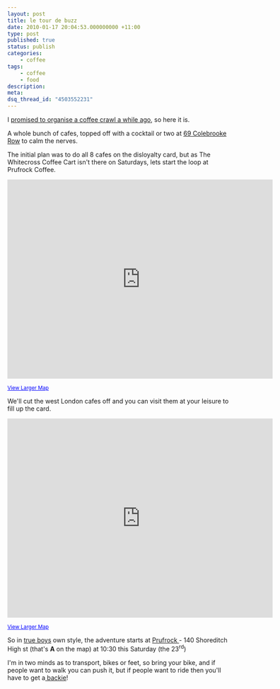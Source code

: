 ```yaml
---
layout: post
title: le tour de buzz
date: 2010-01-17 20:04:53.000000000 +11:00
type: post
published: true
status: publish
categories:
    - coffee
tags:
    - coffee
    - food
description:
meta:
dsq_thread_id: "4503552231"
---
```


I <a href="http://www.notionparallax.co.uk/wordpress/index.php/2009/12/tour-of-disloyalty/">promised to organise a coffee crawl a while ago</a>, so here it is.

A whole bunch of cafes, topped off with a cocktail or two at <a href="http://www.69colebrookerow.com/">69 Colebrooke Row</a> to calm the nerves.

The initial plan was to do all 8 cafes on the disloyalty card, but as The Whitecross Coffee Cart isn't there on Saturdays, lets start the loop at Prufrock Coffee.

<iframe src="https://www.google.com/maps/embed?pb=!1m76!1m12!1m3!1d25052.192345774805!2d-0.11939195441583803!3d51.53245824344287!2m3!1f0!2f0!3f0!3m2!1i1024!2i768!4f13.1!4m61!3e2!4m5!1s0x48761ad53dbfb929%3A0x9aa06fe5a82c129e!2sW1G+0JF!3m2!1d51.5161939!2d-0.1429491!4m5!1s0x48761b365fa96c05%3A0x8eadf4e64a9494c8!2sWC1N+3HZ!3m2!1d51.5217637!2d-0.120137!4m5!1s0x48761b434cea1eed%3A0x3db8bd5147a61575!2sEC1!3m2!1d51.524159999999995!2d-0.095445!4m5!1s0x48761cba6e210bdb%3A0x322e6adc5c2e8d75!2sE1+6JE!3m2!1d51.5269742!2d-0.0779914!4m5!1s0x48761cb2fe9d6e53%3A0xdbc9fa785055ed0c!2sEC2M+4TP!3m2!1d51.517198799999996!2d-0.0789739!4m5!1s0x48761cb5d5e96f15%3A0xbd9a4a991ef0e0c9!2sE1+6QR!3m2!1d51.5204059!2d-0.0731993!4m5!1s0x48761cc0cb7428c9%3A0xea81385e1ee2d329!2sE2+7SJ!3m2!1d51.530841099999996!2d-0.0685435!4m5!1s0x48761ce9cd869cc7%3A0xa0fbdd9b79a6a27e!2sE8+4PH!3m2!1d51.5367599!2d-0.061945799999999995!4m5!1s0x48761c8eff77e9bb%3A0xf820547940fa4b45!2sN1+4NH!3m2!1d51.5494031!2d-0.0794327!4m5!1s0x48761b675c5e41d7%3A0x591ee070694047bc!2sThe+Bar+With+No+Name%2C+69+Colebrooke+Row%2C+London+N1+8AA%2C+UK!3m2!1d51.5365241!2d-0.10105779999999999!5e1!3m2!1sen!2sau!4v1552618476576" width="600" height="450" frameborder="0" style="border:0" allowfullscreen></iframe>

<small><a href="http://maps.google.co.uk/maps?f=d&amp;source=embed&amp;saddr=W1G+0JF+(%40+the+Match+Bar)&amp;daddr=WC1N+3HZ+(The+Espresso+Room)+to:EC1+(The+Whitecross+Coffee+Cart)+to:E1+6JE+(Prufrock+Coffee)+to:EC2M+4TP+(Taylor+St+Baristas)+to:E1+6QR+(Nude+Espresso)+to:E2+7SJ+(Taste+of+Bitter+Love)+to:E8+4PH+(Climpson+And+Sons)+to:N1+4NH+(Tina,+we+salute+you)+to:69+Colebrooke+Row,+London+N1+8AA+()&amp;hl=en&amp;geocode=FSgTEgMdr9H9_ykpub891Rp2SDGeEiyo5W-gmg%3BFdIoEgMdhCr-_ykFbKlfNht2SDHIlJRK5vStjg%3BFUAyEgMdK4v-_yntHupMQxt2SDF1FaZHUb24PQ%3BFRI7EgMdPc7-_ynbCyFuuhx2SDF1jS5c3GouMg%3BFTMXEgMdMsr-_ylTbp3-shx2SDEM7VVQePrJ2w%3BFeMiEgMdc-L-_ykVb-nVtRx2SDHJ4PAemUqavQ%3BFdRMEgMdivP-_ynJKHTLwBx2SDEp0-IeXjiB6g%3BFW9jEgMdLg7__ynHnIbN6Rx2SDF-oqZ5m937oA%3BFUiUEgMdu8r-_ym76Xf_jhx2SDFFS_pAeVQg-A%3B&amp;mra=ls&amp;dirflg=w&amp;sll=51.532882,-0.101967&amp;sspn=0.069517,0.181446&amp;ie=UTF8&amp;ll=51.5329,-0.1019&amp;spn=0.03314,0.08218&amp;t=h" style="color:#0000FF;text-align:left">View Larger Map</a></small>

We'll cut the west London cafes off and you can visit them at your leisure to fill up the card.

<iframe src="https://www.google.com/maps/embed?pb=!1m58!1m12!1m3!1d25051.693661643087!2d-0.09859740441428917!3d51.533364392921015!2m3!1f0!2f0!3f0!3m2!1i1024!2i768!4f13.1!4m43!3e2!4m5!1s0x48761cba6e210bdb%3A0x322e6adc5c2e8d75!2sE1+6JE!3m2!1d51.5269742!2d-0.0779914!4m5!1s0x48761cb2fe9d6e53%3A0xdbc9fa785055ed0c!2sEC2M+4TP!3m2!1d51.517198799999996!2d-0.0789739!4m5!1s0x48761cb5d5e96f15%3A0xbd9a4a991ef0e0c9!2sE1+6QR!3m2!1d51.5204059!2d-0.0731993!4m5!1s0x48761cc0cb7428c9%3A0xea81385e1ee2d329!2sE2+7SJ!3m2!1d51.530841099999996!2d-0.0685435!4m5!1s0x48761ce9cd869cc7%3A0xa0fbdd9b79a6a27e!2sE8+4PH!3m2!1d51.5367599!2d-0.061945799999999995!4m5!1s0x48761c8eff77e9bb%3A0xf820547940fa4b45!2sN1+4NH!3m2!1d51.5494031!2d-0.0794327!4m5!1s0x48761b675df661f5%3A0xab2618994f648515!2s69+Colebrooke+Row%2C+London+N1+8AA+()!3m2!1d51.536379!2d-0.10134499999999999!5e1!3m2!1sen!2sau!4v1552618540419" width="600" height="450" frameborder="0" style="border:0" allowfullscreen></iframe>

<small><a href="http://maps.google.co.uk/maps?f=d&amp;source=embed&amp;saddr=E1+6JE+(Prufrock+Coffee)&amp;daddr=EC2M+4TP+(Taylor+St+Baristas)+to:E1+6QR+(Nude+Espresso)+to:E2+7SJ+(Taste+of+Bitter+Love)+to:E8+4PH+(Climpson+And+Sons)+to:N1+4NH+(Tina,+we+salute+you)+to:69+Colebrooke+Row,+London+N1+8AA+()&amp;geocode=FRI7EgMdPc7-_ynbCyFuuhx2SDF1jS5c3GouMg%3BFTMXEgMdMsr-_ylTbp3-shx2SDEM7VVQePrJ2w%3BFeMiEgMdc-L-_ykVb-nVtRx2SDHJ4PAemUqavQ%3BFdRMEgMdivP-_ynJKHTLwBx2SDEp0-IeXjiB6g%3BFW9jEgMdLg7__ynHnIbN6Rx2SDF-oqZ5m937oA%3BFUiUEgMdu8r-_ym76Xf_jhx2SDFFS_pAeVQg-A%3BFfthEgMdH3T-_yn1YfZdZxt2SDEVhWRPmRgmqw&amp;hl=en&amp;mra=ls&amp;dirflg=w&amp;sll=51.533309,-0.08111&amp;sspn=0.034758,0.090723&amp;ie=UTF8&amp;t=h&amp;ll=51.53332,-0.081135&amp;spn=0.0323,0.04065" style="color:#0000FF;text-align:left">View Larger Map</a></small>

So in <a href="http://img2.photographersdirect.com/img/16398/wm/pd729422.jpg">true boys</a> own style, the adventure starts at <a href="http://en.wikipedia.org/wiki/The_Love_Song_of_J._Alfred_Prufrock#Interpretation">Prufrock </a>- 140 Shoreditch High st (that's **A** on the map) at 10:30 this Saturday (the 23<sup>rd</sup>)

I'm in two minds as to transport, bikes or feet, so bring your bike, and if people want to walk you can push it, but if people want to ride then you'll have to get a<a href="http://sexify.files.wordpress.com/2009/10/backie-sidesaddle-small.jpg"> backie</a>!
